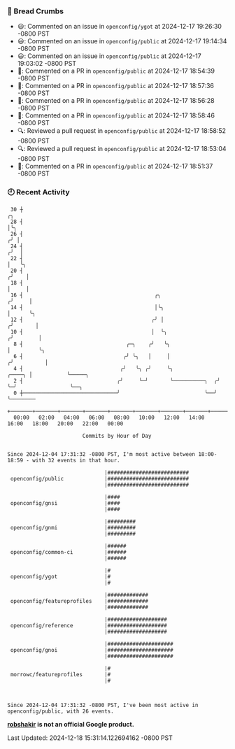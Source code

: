 ### 🍞 Bread Crumbs

 * 😃: Commented on an issue in `openconfig/ygot` at 2024-12-17 19:26:30 -0800 PST
 * 😃: Commented on an issue in `openconfig/public` at 2024-12-17 19:14:34 -0800 PST
 * 😃: Commented on an issue in `openconfig/public` at 2024-12-17 19:03:02 -0800 PST
 * 💬: Commented on a PR in  `openconfig/public` at 2024-12-17 18:54:39 -0800 PST
 * 💬: Commented on a PR in  `openconfig/public` at 2024-12-17 18:57:36 -0800 PST
 * 💬: Commented on a PR in  `openconfig/public` at 2024-12-17 18:56:28 -0800 PST
 * 💬: Commented on a PR in  `openconfig/public` at 2024-12-17 18:58:46 -0800 PST
 * 🔍: Reviewed a pull request in  `openconfig/public` at 2024-12-17 18:58:52 -0800 PST
 * 🔍: Reviewed a pull request in  `openconfig/public` at 2024-12-17 18:53:04 -0800 PST
 * 💬: Commented on a PR in  `openconfig/public` at 2024-12-17 18:51:37 -0800 PST

### 🕘 Recent Activity
```
 30 ┼                                                                            ╭╮
 28 ┤                                                                            │╰╮
 26 ┤                                                                           ╭╯ │
 24 ┤                                                                          ╭╯  │
 22 ┤                                                                          │   ╰╮
 20 ┤                                                                         ╭╯    │
 18 ┤                                                                         │     │
 16 ┤                                          ╭╮                            ╭╯     │
 14 ┤                                          │╰╮                           │      ╰╮
 12 ┤                                         ╭╯ │                          ╭╯       │
 10 ┤                                         │  ╰╮                        ╭╯        │
  8 ┤                                 ╭─╮    ╭╯   ╰╮                       │         ╰╮
  6 ┤                                ╭╯ ╰╮   │     │                      ╭╯          │
  4 ┤                               ╭╯   ╰╮ ╭╯     ╰╮              ╭────╮ │           ╰─────╮
  2 ┤                              ╭╯     ╰─╯       ╰──────────╮  ╭╯    ╰─╯                 ╰──╮
  0 ┼──────────────────────────────╯                           ╰──╯                            ╰────────
    +───────+───────+───────+───────+───────+───────+───────+───────+───────+───────+───────+───────+────
  00:00   02:00   04:00   06:00   08:00   10:00   12:00   14:00   16:00   18:00   20:00   22:00   00:00   

						Commits by Hour of Day


Since 2024-12-04 17:31:32 -0800 PST, I'm most active between 18:00-18:59 - with 32 events in that hour.

```



```
                               |##########################
 openconfig/public             |##########################
                               |##########################

                               |####
 openconfig/gnsi               |####
                               |####

                               |#########
 openconfig/gnmi               |#########
                               |#########

                               |######
 openconfig/common-ci          |######
                               |######

                               |#
 openconfig/ygot               |#
                               |#

                               |#############
 openconfig/featureprofiles    |#############
                               |#############

                               |###################
 openconfig/reference          |###################
                               |###################

                               |#####################
 openconfig/gnoi               |#####################
                               |#####################

                               |#
 morrowc/featureprofiles       |#
                               |#



Since 2024-12-04 17:31:32 -0800 PST, I've been most active in openconfig/public, with 26 events.

```
**[robshakir](mailto:robjs@google.com) is not an official Google product.**  


Last Updated: 2024-12-18 15:31:14.122694162 -0800 PST
